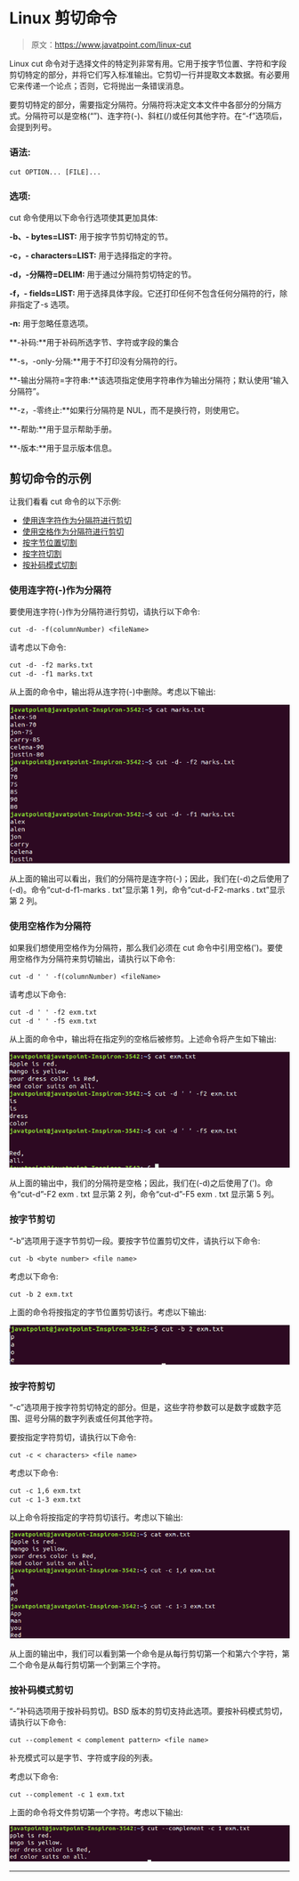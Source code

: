 # Linux 剪切命令

> 原文：<https://www.javatpoint.com/linux-cut>

Linux cut 命令对于选择文件的特定列非常有用。它用于按字节位置、字符和字段剪切特定的部分，并将它们写入标准输出。它剪切一行并提取文本数据。有必要用它来传递一个论点；否则，它将抛出一条错误消息。

要剪切特定的部分，需要指定分隔符。分隔符将决定文本文件中各部分的分隔方式。分隔符可以是空格(“”)、连字符(-)、斜杠(/)或任何其他字符。在“-f”选项后，会提到列号。

### 语法:

```
cut OPTION... [FILE]...

```

### 选项:

cut 命令使用以下命令行选项使其更加具体:

**-b、- bytes=LIST:** 用于按字节剪切特定的节。

**-c，- characters=LIST:** 用于选择指定的字符。

**-d，-分隔符=DELIM:** 用于通过分隔符剪切特定的节。

**-f，- fields=LIST:** 用于选择具体字段。它还打印任何不包含任何分隔符的行，除非指定了-s 选项。

**-n:** 用于忽略任意选项。

**-补码:**用于补码所选字节、字符或字段的集合

**-s，-only-分隔:**用于不打印没有分隔符的行。

**-输出分隔符=字符串:**该选项指定使用字符串作为输出分隔符；默认使用“输入分隔符”。

**-z，-零终止:**如果行分隔符是 NUL，而不是换行符，则使用它。

**-帮助:**用于显示帮助手册。

**-版本:**用于显示版本信息。

## 剪切命令的示例

让我们看看 cut 命令的以下示例:

*   [使用连字符作为分隔符进行剪切](#Hyphen)
*   [使用空格作为分隔符进行剪切](#Space)
*   [按字节位置切割](#byte)
*   [按字符切割](#Character)
*   [按补码模式切割](#Complement)

### 使用连字符(-)作为分隔符

要使用连字符(-)作为分隔符进行剪切，请执行以下命令:

```
cut -d- -f(columnNumber) <fileName>  

```

请考虑以下命令:

```
cut -d- -f2 marks.txt  
cut -d- -f1 marks.txt  

```

从上面的命令中，输出将从连字符(-)中删除。考虑以下输出:

![Linux Cut Filter](img/82f1d374b5ddedb64f52ee8265d37128.png)

从上面的输出可以看出，我们的分隔符是连字符(-)；因此，我们在(-d)之后使用了(-d)。命令“cut-d-f1-marks . txt”显示第 1 列，命令“cut-d-F2-marks . txt”显示第 2 列。

### 使用空格作为分隔符

如果我们想使用空格作为分隔符，那么我们必须在 cut 命令中引用空格(')。要使用空格作为分隔符来剪切输出，请执行以下命令:

```
cut -d ' ' -f(columnNumber) <fileName>  

```

请考虑以下命令:

```
cut -d ' ' -f2 exm.txt
cut -d ' ' -f5 exm.txt

```

从上面的命令中，输出将在指定列的空格后被修剪。上述命令将产生如下输出:

![Linux Cut Filter2](img/beff55c57f18c11017f8a539fa268101.png)

从上面的输出中，我们的分隔符是空格；因此，我们在(-d)之后使用了(')。命令“cut-d”-F2 exm . txt 显示第 2 列，命令“cut-d”-F5 exm . txt 显示第 5 列。

### 按字节剪切

“-b”选项用于逐字节剪切一段。要按字节位置剪切文件，请执行以下命令:

```
cut -b <byte number> <file name>

```

考虑以下命令:

```
cut -b 2 exm.txt

```

上面的命令将按指定的字节位置剪切该行。考虑以下输出:

![Linux Cut Filter](img/ec87927913427ecdfb8b97de7670e508.png)

### 按字符剪切

“-c”选项用于按字符剪切特定的部分。但是，这些字符参数可以是数字或数字范围、逗号分隔的数字列表或任何其他字符。

要按指定字符剪切，请执行以下命令:

```
cut -c < characters> <file name>

```

考虑以下命令:

```
cut -c 1,6 exm.txt
cut -c 1-3 exm.txt

```

以上命令将按指定的字符剪切该行。考虑以下输出:

![Linux Cut Filter](img/d454a7e4ca8e7651c8b1d2b5bf7511db.png)

从上面的输出中，我们可以看到第一个命令是从每行剪切第一个和第六个字符，第二个命令是从每行剪切第一个到第三个字符。

### 按补码模式剪切

“-”补码选项用于按补码剪切。BSD 版本的剪切支持此选项。要按补码模式剪切，请执行以下命令:

```
cut --complement < complement pattern> <file name>

```

补充模式可以是字节、字符或字段的列表。

考虑以下命令:

```
cut --complement -c 1 exm.txt

```

上面的命令将文件剪切第一个字符。考虑以下输出:

![Linux Cut Filter](img/eec8cda9ddd33c0678bb3d2efc626aee.png)

* * *